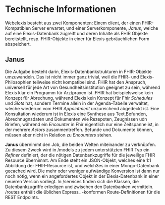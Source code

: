 Technische Informationen
========================

Webelexis besteht aus zwei Komponenten: Einem client, der einen FHIR-Kompatiblen Server erwartet, und einer Serverkomponente, *Janus*,
welche auf eine Elexis-Datenbank zugreift und deren Inhalte als FHIR Objekte bereitstellt, resp. FHIR-Objekte in einer für Elexis gebräuchlichen
Form abspeichert.

Janus
-----

Die Aufgabe besteht darin, Elexis-Datenbankstrukturen in FHIR-Objekte umzuwandeln. Das ist nicht immer ganz trivial, weil die FHIR- und Elexis- Philosophien
teilweise nicht kompatibel sind. FHIR hat den Anspruch, universell für jede Art von Gesundheitsinstitution geeignet zu sein, während Elexis klar ein Programm
für Arztpraxen ist. FHIR hat beispielsweise kein Konzept für Abrechung, während Elexis kein Konzept für Fhir *Schedules* und *Slots* hat, sondern Termine
allein in der Agenda-Tabelle verwaltet, wleche wiederum vom FHIR *Appointment* unzureichend abgedeckt ist. Eine Konsultation wiederum ist in Elexis 
eine Synthese aus Text,Befunden, Abrechnugnsdaten und Dokumenten wie Rezepoten, Zeugnissen udn Briefen, während ein *Encounter* in Fhir eigentlich nur eine
Zeitspanne ist, in der mehrere *Actors* zusammentreffen. Befunde und Dokumente können, müssen aber nicht in Relation zu *Encounters* stehen.

**Janus** übernimmt den Job, die beiden Welten miteinander zu verknüpfen. Zu diesem Zweck wird in /models zu jedem unterstützten FHIR Typ ein *Refiner* definiert,
der die nötigen Datenbankzugriffe für die jeweilige FHIR Resource übernimmt. Am Ende steht ein JSON-Objekt, welches eine 1:1 Abbildung der FHIR-Resource ist, und welch3es in einer
Mongo-Datenbank gecached wird. Die mehr oder weniger aufwändige Konversion ist dann nur noch nötig, wenn ein angefordertes Objekt in der Elexis-Datenbank in einer
neueren Version vorliegt. In /services finden sich die Klassen, die Datenbankzugriffe erledigen und zwischen den Datenbanken vermitteln. /routes enthält
die üblichen Express_ -konformen Route-Definitionen für die REST Endpoints.
   

